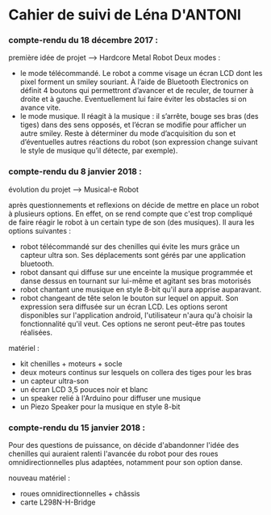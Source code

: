 # Cahier de suivi de Léna D'ANTONI #
 
### compte-rendu du 18 décembre 2017 : ###
 
première idée de projet --> Hardcore Metal Robot
Deux modes :
- le mode télécommandé. Le robot a comme visage un écran LCD dont les pixel forment un smiley souriant. À l’aide de Bluetooth Electronics on définit 4 boutons qui permettront d’avancer et de reculer, de tourner à droite et à gauche.
Eventuellement lui faire éviter les obstacles si on avance vite.
- le mode musique. Il réagit à la musique : il s’arrête, bouge ses bras (des tiges) dans des sens opposés, et l’écran se modifie pour afficher un autre smiley.
Reste à déterminer du mode d’acquisition du son et d’éventuelles autres réactions du robot (son expression change suivant le style de musique qu’il détecte, par exemple).
 
### compte-rendu du 8 janvier 2018 : ###
 
évolution du projet --> Musical-e Robot

après questionnements et reflexions on décide de mettre en place un robot à plusieurs options. En effet, on se rend compte que c'est trop compliqué de faire réagir le robot à un certain type de son (des musiques).
Il aura les options suivantes :
- robot télécommandé sur des chenilles qui évite les murs grâce un capteur ultra son. Ses déplacements sont gérés par une application bluetooth.
- robot dansant qui diffuse sur une enceinte la musique programmée et danse dessus en tournant sur lui-même et agitant ses bras motorisés
- robot chantant une musique en style 8-bit qu'il aura apprise auparavant.
- robot changeant de tête selon le bouton sur lequel on appuit. Son expression sera diffusée sur un écran LCD.
Les options seront disponibles sur l'application android, l'utilisateur n'aura qu'à choisir la fonctionnalité qu'il veut.
Ces options ne seront peut-être pas toutes réalisées. 
 
matériel : 
- kit chenilles + moteurs + socle 
- deux moteurs continus sur lesquels on collera des tiges pour les bras
- un capteur ultra-son
- un écran LCD 3,5 pouces noir et blanc
- un speaker relié à l'Arduino pour diffuser une musique
- un Piezo Speaker pour la musique en style 8-bit

### compte-rendu du 15 janvier 2018 : ###

Pour des questions de puissance, on décide d'abandonner l'idée des chenilles qui auraient ralenti l'avancée du robot pour des roues omnidirectionnelles plus adaptées, notamment pour son option danse.

nouveau matériel : 
- roues omnidirectionnelles + châssis
- carte L298N-H-Bridge
